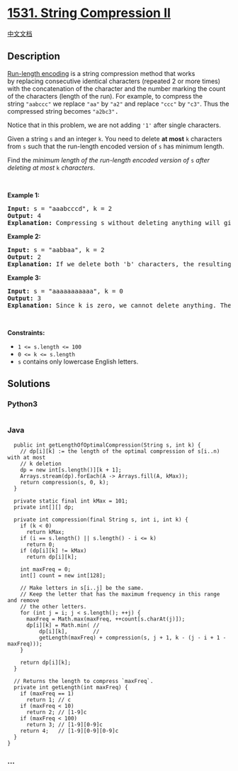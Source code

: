 # [1531. String Compression II](https://leetcode.com/problems/string-compression-ii)

[中文文档](/solution/1500-1599/1531.String%20Compression%20II/README.md)

## Description

<p><a href="http://en.wikipedia.org/wiki/Run-length_encoding">Run-length encoding</a> is a string compression method that works by&nbsp;replacing consecutive identical characters (repeated 2 or more times) with the concatenation of the character and the number marking the count of the characters (length of the run). For example, to compress the string&nbsp;<code>&quot;aabccc&quot;</code>&nbsp;we replace <font face="monospace"><code>&quot;aa&quot;</code></font>&nbsp;by&nbsp;<font face="monospace"><code>&quot;a2&quot;</code></font>&nbsp;and replace <font face="monospace"><code>&quot;ccc&quot;</code></font>&nbsp;by&nbsp;<font face="monospace"><code>&quot;c3&quot;</code></font>. Thus the compressed string becomes <font face="monospace"><code>&quot;a2bc3&quot;</code>.</font></p>

<p>Notice that in this problem, we are not adding&nbsp;<code>&#39;1&#39;</code>&nbsp;after single characters.</p>

<p>Given a&nbsp;string <code>s</code>&nbsp;and an integer <code>k</code>. You need to delete <strong>at most</strong>&nbsp;<code>k</code> characters from&nbsp;<code>s</code>&nbsp;such that the run-length encoded version of <code>s</code>&nbsp;has minimum length.</p>

<p>Find the <em>minimum length of the run-length encoded&nbsp;version of </em><code>s</code><em> after deleting at most </em><code>k</code><em> characters</em>.</p>

<p>&nbsp;</p>
<p><strong class="example">Example 1:</strong></p>

<pre>
<strong>Input:</strong> s = &quot;aaabcccd&quot;, k = 2
<strong>Output:</strong> 4
<b>Explanation: </b>Compressing s without deleting anything will give us &quot;a3bc3d&quot; of length 6. Deleting any of the characters &#39;a&#39; or &#39;c&#39; would at most decrease the length of the compressed string to 5, for instance delete 2 &#39;a&#39; then we will have s = &quot;abcccd&quot; which compressed is abc3d. Therefore, the optimal way is to delete &#39;b&#39; and &#39;d&#39;, then the compressed version of s will be &quot;a3c3&quot; of length 4.</pre>

<p><strong class="example">Example 2:</strong></p>

<pre>
<strong>Input:</strong> s = &quot;aabbaa&quot;, k = 2
<strong>Output:</strong> 2
<b>Explanation: </b>If we delete both &#39;b&#39; characters, the resulting compressed string would be &quot;a4&quot; of length 2.
</pre>

<p><strong class="example">Example 3:</strong></p>

<pre>
<strong>Input:</strong> s = &quot;aaaaaaaaaaa&quot;, k = 0
<strong>Output:</strong> 3
<strong>Explanation: </strong>Since k is zero, we cannot delete anything. The compressed string is &quot;a11&quot; of length 3.
</pre>

<p>&nbsp;</p>
<p><strong>Constraints:</strong></p>

<ul>
	<li><code>1 &lt;= s.length &lt;= 100</code></li>
	<li><code>0 &lt;= k &lt;= s.length</code></li>
	<li><code>s</code> contains only lowercase English letters.</li>
</ul>

## Solutions

<!-- tabs:start -->

### **Python3**

```python

```

### **Java**

```class Solution {
  public int getLengthOfOptimalCompression(String s, int k) {
    // dp[i][k] := the length of the optimal compression of s[i..n) with at most
    // k deletion
    dp = new int[s.length()][k + 1];
    Arrays.stream(dp).forEach(A -> Arrays.fill(A, kMax));
    return compression(s, 0, k);
  }

  private static final int kMax = 101;
  private int[][] dp;

  private int compression(final String s, int i, int k) {
    if (k < 0)
      return kMax;
    if (i == s.length() || s.length() - i <= k)
      return 0;
    if (dp[i][k] != kMax)
      return dp[i][k];

    int maxFreq = 0;
    int[] count = new int[128];

    // Make letters in s[i..j] be the same.
    // Keep the letter that has the maximum frequency in this range and remove
    // the other letters.
    for (int j = i; j < s.length(); ++j) {
      maxFreq = Math.max(maxFreq, ++count[s.charAt(j)]);
      dp[i][k] = Math.min( //
          dp[i][k],        //
          getLength(maxFreq) + compression(s, j + 1, k - (j - i + 1 - maxFreq)));
    }

    return dp[i][k];
  }

  // Returns the length to compress `maxFreq`.
  private int getLength(int maxFreq) {
    if (maxFreq == 1)
      return 1; // c
    if (maxFreq < 10)
      return 2; // [1-9]c
    if (maxFreq < 100)
      return 3; // [1-9][0-9]c
    return 4;   // [1-9][0-9][0-9]c
  }
}
```

### **...**

```

```

<!-- tabs:end -->
